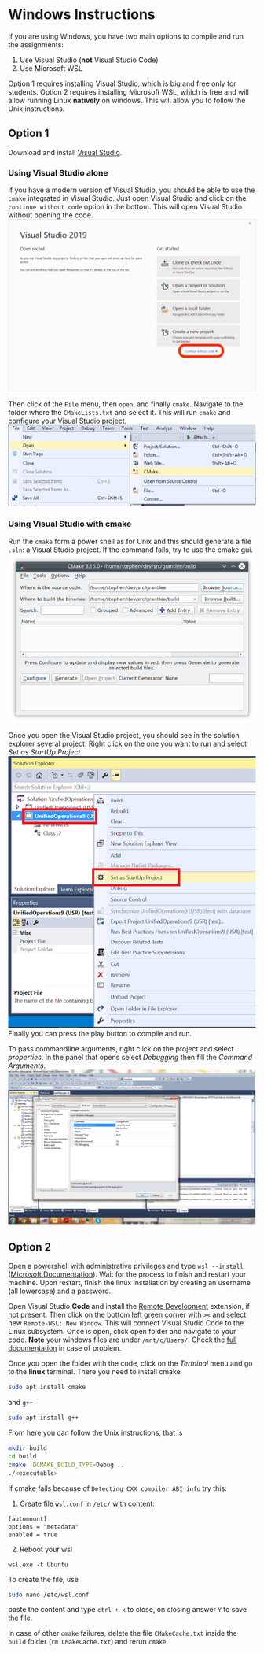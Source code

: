 # Windows Instructions

If you are using Windows, you have two main options to compile and run the assignments:
1. Use Visual Studio (**not** Visual Studio Code)
2. Use Microsoft WSL

Option 1 requires installing Visual Studio, which is big and free only for students.
Option 2 requires installing Microsoft WSL, which is free and will allow running Linux **natively** on windows. This will allow you to follow the Unix instructions.


## Option 1

Download and install [Visual Studio](https://visualstudio.microsoft.com).

### Using Visual Studio alone

If you have a modern version of Visual Studio, you should be able to use the `cmake` integrated in Visual Studio. Just open Visual Studio and click on the `continue without code` option in the bottom. This will open Visual Studio without opening the code.
![](img/vs-open.png)

Then click of the `File` menu, then `open`, and finally `cmake`. Navigate to the folder where the `CMakeLists.txt` and select it. This will run `cmake` and configure your Visual Studio project.
![](img/vs-cmake.png)

### Using Visual Studio with cmake

Run the `cmake` form a power shell as for Unix and this should generate a file `.sln`: a Visual Studio project. If the command fails, try to use the cmake gui.
![](img/cmake-gui.png)

Once you open the Visual Studio project, you should see in the solution explorer several project. Right click on the one you want to run and select *Set as StartUp Project*
![](img/startup-proj.png)
Finally you can press the play button to compile and run.

To pass commandline arguments, right click on the project and select *properties*. In the panel that opens select *Debugging* then fill the *Command Arguments*.
![](img/commandline.png)


## Option 2

Open a powershell with administrative privileges and type `wsl --install` ([Microsoft Documentation](https://docs.microsoft.com/en-us/windows/wsl/install)). Wait for the process to finish and restart your machine. Upon restart, finish the linux installation by creating an username (all lowercase) and a password.

Open Visual Studio **Code** and install the [Remote Development](https://marketplace.visualstudio.com/items?itemName=ms-vscode-remote.vscode-remote-extensionpack) extension, if not present. Then click on the bottom left green corner with `><` and select new `Remote-WSL: New Window`. This will connect Visual Studio Code to the Linux subsystem. Once is open, click open folder and navigate to your code. **Note** your windows files are under `/mnt/c/Users/`. Check the [full documentation](https://code.visualstudio.com/docs/remote/wsl) in case of problem.

Once you open the folder with the code, click on the *Terminal* menu and go to the **linux** terminal. There you need to install cmake
```bash
sudo apt install cmake
```
and `g++`
```bash
sudo apt install g++
```

From here you can follow the Unix instructions, that is
```bash
mkdir build
cd build
cmake -DCMAKE_BUILD_TYPE=Debug ..
./<executable>
```

If cmake fails because of `Detecting CXX compiler ABI info` try this:

1. Create file `wsl.conf` in `/etc/` with content:
```
[automount]
options = "metadata"
enabled = true
```
2. Reboot your wsl
```
wsl.exe -t Ubuntu
```

To create the file, use
```bash
sudo nano /etc/wsl.conf
```
paste the content and type `ctrl + x` to close, on closing answer `Y` to save the file.

In case of other `cmake` failures, delete the file `CMakeCache.txt` inside the `build` folder (`rm CMakeCache.txt`) and rerun `cmake`.
